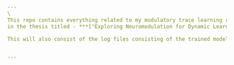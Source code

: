 ```yaml
---
\
This repo contains everything related to my modulatory trace learning rule introduced 
in the thesis titled - ***["Exploring Neuromodulation for Dynamic Learning"]*** (https://scholarworks.rit.edu/theses/10156/)\

This will also consist of the log files consisting of the trained model weights being used.


---
```


